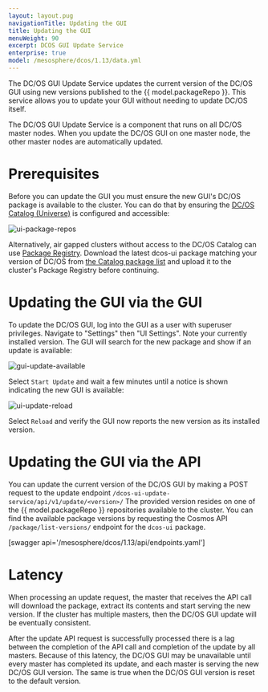 ```yaml
---
layout: layout.pug
navigationTitle: Updating the GUI
title: Updating the GUI
menuWeight: 90
excerpt: DCOS GUI Update Service 
enterprise: true
model: /mesosphere/dcos/1.13/data.yml
---
```


The DC/OS GUI Update Service updates the current version of the DC/OS GUI using new versions published to the {{ model.packageRepo }}. This service allows you to update your GUI without needing to update DC/OS itself.

The DC/OS GUI Update Service is a component that runs on all DC/OS master nodes. When you update the DC/OS GUI on one master node, the other master nodes are automatically updated.

# Prerequisites
Before you can update the GUI you must ensure the new GUI's DC/OS package is available to the cluster. You can do that by ensuring the [DC/OS Catalog (Universe)](/mesosphere/dcos/1.13/gui/catalog/) is configured and accessible:

![ui-package-repos](/mesosphere/dcos/1.13/img/ui-package-repos.png)

Alternatively, air gapped clusters without access to the DC/OS Catalog can use [Package Registry](/mesosphere/dcos/1.13/administering-clusters/package-registry/). Download the latest dcos-ui package matching your version of DC/OS from [the Catalog package list](https://downloads.mesosphere.com/universe/packages/packages.html) and upload it to the cluster's Package Registry before continuing.


# Updating the GUI via the GUI

To update the DC/OS GUI, log into the GUI as a user with superuser privileges. Navigate to "Settings" then "UI Settings". Note your currently installed version. The GUI will search for the new package and show if an update is available:

![gui-update-available](/mesosphere/dcos/1.13/img/ui-update-available.png)

Select `Start Update` and wait a few minutes until a notice is shown indicating the new GUI is available:

![ui-update-reload](/mesosphere/dcos/1.13/img/ui-update-reload.png)

Select `Reload` and verify the GUI now reports the new version as its installed version.


# Updating the GUI via the API 

You can update the current version of the DC/OS GUI by making a POST request to the update endpoint `/dcos-ui-update-service/api/v1/update/<version>/` The provided version resides on one of the {{ model.packageRepo }} repositories available to the cluster. You can find the available package versions by requesting the Cosmos API `/package/list-versions/` endpoint for the `dcos-ui` package. 

[swagger api='/mesosphere/dcos/1.13/api/endpoints.yaml']


# Latency

When processing an update request, the master that receives the API call will download the package, extract its contents and start serving the new version. If the cluster has multiple masters, then the DC/OS GUI update will be eventually consistent. 

After the update API request is successfully processed there is a lag between the completion of the API call and completion of the update by all masters. Because of this latency, the DC/OS GUI may be unavailable until every master has completed its update, and each master is serving the new DC/OS GUI version. The same is true when the DC/OS GUI version is reset to the default version.

